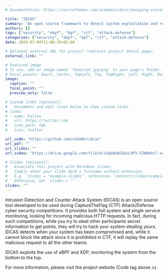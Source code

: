 ```yaml
---
# Documentation: https://sourcethemes.com/academic/docs/managing-content/

title: "IDCAS"
summary: "An open source framework to detect system exploitation and replay the received attack to others."
authors: []
tags: ["security", "ebpf", "bpf", "ctf", "attack-defense"]
categories: ["security", "ebpf", "bpf", "ctf", "attack-defense"]
date: 2020-07-09T11:08:39+02:00

# Optional external URL for project (replaces project detail page).
external_link: ""

# Featured image
# To use, add an image named `featured.jpg/png` to your page's folder.
# Focal points: Smart, Center, TopLeft, Top, TopRight, Left, Right, BottomLeft, Bottom, BottomRight.
image:
  caption: ""
  focal_point: ""
  preview_only: false

# Custom links (optional).
#   Uncomment and edit lines below to show custom links.
# links:
# - name: Follow
#   url: https://twitter.com
#   icon_pack: fab
#   icon: twitter

url_code: "https://github.com/s41m0n/idcas"
url_pdf: ""
url_slides: ""
url_video: "https://drive.google.com/file/d/1VqbHxWJGEvL9F5-FZHDehtl-ve8maXK4/view?usp=sharing"

# Slides (optional).
#   Associate this project with Markdown slides.
#   Simply enter your slide deck's filename without extension.
#   E.g. `slides = "example-slides"` references `content/slides/example-slides.md`.
#   Otherwise, set `slides = ""`.
slides: ""
---
```


Intrusion Detection and Counter Attack System (IDCAS) is an open source tool developed to be used during CaptureTheFlag (CTF) Attack/Defense cyber security competitions. It provides both full system and single service monitoring, looking for incoming malicious HTTP requests. In fact, during such competitions, while you try to steal other participants secret information to get points, they will try to hack your system stealing yours. IDCAS detects when your system has been compromised and, while it cannot block the attack since it is prohibited in CTF, it will replay the same malicious request to all the other teams.

IDCAS exploits the use of eBPF and XDP, monitoring the system from the bottom to the top.

For more information, please visit the project website (Code tag above 🔝).